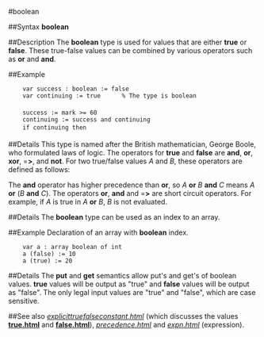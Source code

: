 
#boolean

##Syntax
**boolean**



##Description
The **boolean** type is used for values that are either **true** or **false**. These true-false values can be combined by various operators such as **or** and **and**.



##Example



        var success : boolean := false
        var continuing := true      % The type is boolean
        
        success := mark >= 60
        continuing := success and continuing
        if continuing then 
##Details
This type is named after the British mathematician, George Boole, who formulated laws of logic.
The operators for **true** and **false** are **and**, **or**, **xor**, =**>**, and **not**. For two true/false values _A_ and _B_, these operators are defined as follows:







The **and** operator has higher precedence than **or**, so _A_ **or** _B_ **and** _C_ means _A_ **or** (_B_ **and** _C_).
The operators **or**, **and** and =**>** are short circuit operators. For example, if _A_ is true in _A_ **or** _B_, _B_ is not evaluated.



##Details
The **boolean** type can be used as an index to an array.



##Example
Declaration of an array with **boolean** index.


        var a : array boolean of int
        a (false) := 10
        a (true) := 20
##Details
The **put** and **get** semantics allow put's and get's of boolean values. **true** values will be output as "true" and **false** values will be output as "false". The only legal input values are "true" and "false", which are case sensitive.



##See also
_[explicittruefalseconstant.html](explicitTrueFalseConstant)_ (which discusses the values **[true.html](true)** and **[false.html](false)**), _[precedence.html](precedence)_ and _[expn.html](expn)_ (expression).


